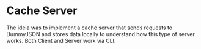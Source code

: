 # Cache Server
The ideia was to implement a cache server that sends requests to DummyJSON and stores data locally to understand how
this type of server works. Both Client and Server work via CLI.
